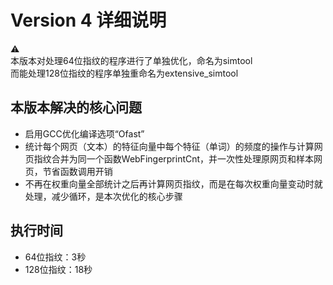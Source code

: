 # Version 4 详细说明
⚠  
本版本对处理64位指纹的程序进行了单独优化，命名为simtool  
而能处理128位指纹的程序单独重命名为extensive_simtool  
## 本版本解决的核心问题
* 启用GCC优化编译选项“Ofast”  
* 统计每个网页（文本）的特征向量中每个特征（单词）的频度的操作与计算网页指纹合并为同一个函数WebFingerprintCnt，并一次性处理原网页和样本网页，节省函数调用开销    
* 不再在权重向量全部统计之后再计算网页指纹，而是在每次权重向量变动时就处理，减少循环，是本次优化的核心步骤  

## 执行时间
* 64位指纹：3秒
* 128位指纹：18秒